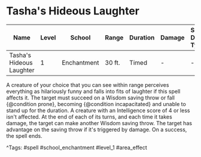 # Tasha's Hideous Laughter

| Name | Level | School | Range | Duration | Damage | Save DC & Type |
|------|-------|--------|-------|----------|--------|----------------|
| Tasha's Hideous Laughter | 1 | Enchantment | 30 ft. | Timed | - | - |

A creature of your choice that you can see within range perceives everything as hilariously funny and falls into fits of laughter if this spell affects it. The target must succeed on a Wisdom saving throw or fall {@condition prone}, becoming {@condition incapacitated} and unable to stand up for the duration. A creature with an Intelligence score of 4 or less isn't affected. At the end of each of its turns, and each time it takes damage, the target can make another Wisdom saving throw. The target has advantage on the saving throw if it's triggered by damage. On a success, the spell ends.

^Tags: #spell #school_enchantment #level_1 #area_effect